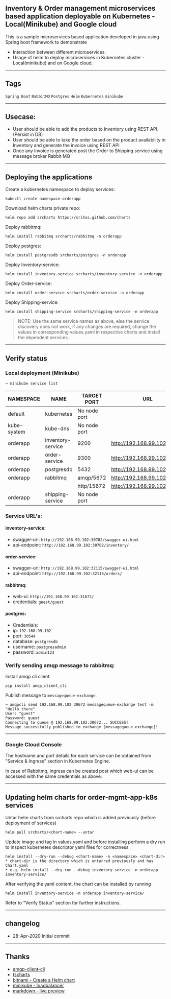 Inventory & Order management microservices based application deployable on Kubernetes - Local(Minikube) and Google cloud
----

This is a sample microservices based application developed in java using Spring boot framework to demonstrate 

* Interaction between different microservices.
* Usage of helm to deploy microservices in Kubernetes cluster - Local(minikube) and on Google cloud.


----
## Tags

`Spring Boot`
`RabbitMQ`
`Postgres`
`Helm`
`Kubernetes`
`minikube`

----
## Usecase:

   * User should be able to add the products to Inventory using REST API. (Persist in DB)
   * User should be able to take the order based on the product availability in Inventory and generate the invoice using REST API
   * Once any invoice is generated post the Order to Shipping service using message broker Rabbit MQ
----
## Deploying the applications

Create a kubernetes namespace to deploy services:

    kubectl create namespace orderapp

Download helm charts private repo:
    
    helm repo add srcharts https://srihas.github.com/charts

Deploy rabbitmq:
 
    helm install rabbitmq srcharts/rabbitmq -n orderapp

Deploy postgres:
    
    helm install postgresdb srcharts/postgres -n orderapp

Deploy Inventory-service:

    helm install inventory-service srcharts/inventory-service -n orderapp

Deploy Order-service:

    helm install order-service srcharts/order-service -n orderapp

Deploy Shipping-service:

    helm install shipping-service srcharts/shipping-service -n orderapp
    



> NOTE: Use the same service names as above, else the service discovery does not work, if any changes are required, change the values in corresponding values.yaml in respective charts and install the dependent services.

----
## Verify status 
### Local deployment (Minikube) 

    → minikube service list

|  NAMESPACE  |       NAME        |     TARGET PORT     |              URL               |
|-------------|-------------------|---------------------|--------------------------------|
| default     | kubernetes        | No node port        |
| kube-system | kube-dns          | No node port        |
| orderapp    | inventory-service |                9200 | http://192.168.99.102:30702    |
| orderapp    | order-service     |                9300 | http://192.168.99.102:32115    |
| orderapp    | postgresdb        |                5432 | http://192.168.99.102:30544    |
| orderapp    | rabbitmq          | amqp/5672           | http://192.168.99.102:30672    |
|             |                   | http/15672          | http://192.168.99.102:31672    |
| orderapp    | shipping-service  | No node port        |


### Service URL's:

#### inventory-service:

* swagger-url: `http://192.168.99.102:30702/swagger-ui.html`
* api-endpoint: `http://192.168.99.102:30702/inventory/`

#### order-service:

* swagger-url: `http://192.168.99.102:32115/swagger-ui.html`
* api-endpoint: `http://192.168.99.102:32115/orders/` 

#### rabbitmq:

* web-ui: `http://192.168.99.102:31672/`
* credentials: `guest/guest`


#### postgres:

* Credentials:
* ip: `192.168.99.102`
* port: `30544`
* database: `postgresdb`
* username: `postgresadmin`
* password: `admin123`

### Verify sending amqp message to rabbitmq:

Install amqp cli client:

    pip install amqp_client_cli
    
Publish message to `messagequeue-exchange`:

    → amqpcli send 192.168.99.102 30672 messagequeue-exchange test -m "Hello there"
    User: "guest"
    Password: guest
    Connecting to queue @ 192.168.99.102:30672... SUCCESS!
    Message successfully published to exchange [messagequeue-exchange]!

----
### Google Cloud Console

The hostname and port details for each service can be obtained from "Service & Ingress" section in Kubernetes Engine.

In case of Rabbitmq, ingress can be created post which web-ui can be accessed with the same credentials as above.

----
## Updating helm charts for order-mgmt-app-k8s services

Untar helm charts from srcharts repo which is added previously (before deployment of services)

    helm pull srcharts/<chart-name> --untar

Update image and tag in values.yaml and before installing perform a dry run to inspect kubernetes descriptor yaml files for correctness

    helm install --dry-run --debug <chart-name> -n <namespace> <chart-dir>
    * chart-dir is the directory which is untarred previously and has Chart.yaml
    * e.g. helm install --dry-run --debug inventory-service -n orderapp inventory-service/
    
After verifying the yaml content, the chart can be installed by running 

    helm install inventory-service -n orderapp inventory-service/
    
Refer to "Verify Status" section for further instructions.

----
## changelog
* 28-Apr-2020 Initial commit

----
## Thanks
* [amqp-client-cli](https://github.com/ownaginatious/amqp-client-cli)
* [tscharts](https://github.com/technosophos/tscharts)
* [bitnami - Create a Helm chart](https://youtu.be/TJ9hPLn0oAs)
* [minikube - loadbalancer](https://blog.codonomics.com/2019/02/loadbalancer-support-with-minikube-for-k8s.html)
* [markdown - live preview](https://markdownlivepreview.com/)
